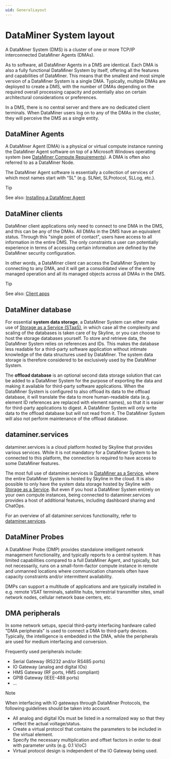 ```yaml
---
uid: GeneralLayout
---
```


# DataMiner System layout

A DataMiner System (DMS) is a cluster of one or more TCP/IP interconnected DataMiner Agents (DMAs).

As to software, all DataMiner Agents in a DMS are identical. Each DMA is also a fully functional DataMiner System by itself, offering all the features and capabilities of DataMiner. This means that the smallest and most simple version of a DataMiner System is a single DMA. Typically, multiple DMAs are deployed to create a DMS, with the number of DMAs depending on the required overall processing capacity and potentially also on certain architectural considerations or preferences.

In a DMS, there is no central server and there are no dedicated client terminals. When DataMiner users log on to any of the DMAs in the cluster, they will perceive the DMS as a single entity.

## DataMiner Agents

A DataMiner Agent (DMA) is a physical or virtual compute instance running the DataMiner Agent software on top of a Microsoft Windows operating system (see [DataMiner Compute Requirements](xref:DataMiner_Compute_Requirements)). A DMA is often also referred to as a DataMiner Node.

The DataMiner Agent software is essentially a collection of services of which most names start with “SL” (e.g. SLNet, SLProtocol, SLLog, etc.).

> [!TIP]
> See also: [Installing a DataMiner Agent](xref:Installing_a_DataMiner_Agent)

## DataMiner clients

DataMiner client applications only need to connect to one DMA in the DMS, and this can be any of the DMAs. All DMAs in the DMS have an equivalent status. Through this "single point of contact", users have access to all information in the entire DMS. The only constraints a user can potentially experience in terms of accessing certain information are defined by the DataMiner security configuration.

In other words, a DataMiner client can access the DataMiner System by connecting to any DMA, and it will get a consolidated view of the entire managed operation and all its managed objects across all DMAs in the DMS.

> [!TIP]
> See also: [Client apps](xref:Client_apps)

## DataMiner database

For essential **system data storage**, a DataMiner System can either make use of [Storage as a Service (STaaS)](xref:STaaS), in which case all the complexity and scaling of the databases is taken care of by Skyline, or you can choose to host the storage databases yourself. To store and retrieve data, the DataMiner System relies on references and IDs. This makes the database less readable for a third-party software application without intimate knowledge of the data structures used by DataMiner. The system data storage is therefore considered to be exclusively used by the DataMiner System.

The **offload database** is an optional second data storage solution that can be added to a DataMiner System for the purpose of exporting the data and making it available for third-party software applications. When the DataMiner System is configured to also offload its data to the offload database, it will translate the data to more human-readable data (e.g. element ID references are replaced with element names), so that it is easier for third-party applications to digest. A DataMiner System will only write data to the offload database but will not read from it. The DataMiner System will also not perform maintenance of the offload database.

## dataminer.services

dataminer.services is a cloud platform hosted by Skyline that provides various services. While it is not mandatory for a DataMiner System to be connected to this platform, the connection is required to have access to some DataMiner features.

The most full use of dataminer.services is [DataMiner as a Service](xref:Creating_a_DMS_in_the_cloud), where the entire DataMiner System is hosted by Skyline in the cloud. It is also possible to only have the system data storage hosted by Skyline with [Storage as a Service](xref:STaaS). But even if you host a DataMiner System entirely on your own compute instances, being connected to dataminer.services provides a host of additional features, including dashboard sharing and ChatOps.

For an overview of all dataminer.services functionality, refer to [dataminer.services](xref:Overview_DCP).

## DataMiner Probes

A DataMiner Probe (DMP) provides standalone intelligent network management functionality, and typically reports to a central system. It has limited capabilities compared to a full DataMiner Agent, and typically, but not necessarily, runs on a small-form-factor compute instance in remote and unmanned locations where communication channels often have capacity constraints and/or intermittent availability.

DMPs can support a multitude of applications and are typically installed in e.g. remote VSAT terminals, satellite hubs, terrestrial transmitter sites, small network nodes, cellular network base centers, etc.

## DMA peripherals

In some network setups, special third-party interfacing hardware called "DMA peripherals" is used to connect a DMA to third-party devices. Typically, the intelligence is embedded in the DMA, while the peripherals are used for medium interfacing and conversion.

Frequently used peripherals include:

- Serial Gateway (RS232 and/or RS485 ports)
- IO Gateway (analog and digital IOs)
- HMS Gateway (RF ports, HMS compliant)
- GPIB Gateway (IEEE-488 ports)
- ...

> [!NOTE]
> When interfacing with IO gateways through DataMiner Protocols, the following guidelines should be taken into account.
>
> - All analog and digital IOs must be listed in a normalized way so that they reflect the actual voltage/status.
> - Create a virtual protocol that contains the parameters to be included in the virtual element.
> - Specify the necessary multiplication and offset factors in order to deal with parameter units (e.g. 0.1 V/oC)
> - Virtual protocol design is independent of the IO Gateway being used.
